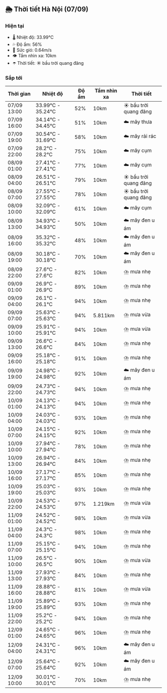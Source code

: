 ## 🌦️ Thời tiết Hà Nội (07/09)

### Hiện tại

- 🌡️ Nhiệt độ: 33.99℃
- 💦 Độ ẩm: 56%
- 💨 Sức gió: 0.64m/s
- 👁️ Tầm nhìn xa: 10km
- ☂️ Thời tiết: ☀️ bầu trời quang đãng

### Sắp tới

| Thời gian | Nhiệt độ | Độ ẩm | Tầm nhìn xa | Thời tiết |
| --- | --- | --- | --- | --- |
| 07/09 13:00 | 33.99℃ - 35.24℃ | 52% | 10km | ☀️ bầu trời quang đãng |
| 07/09 16:00 | 34.14℃ - 34.45℃ | 51% | 10km | ☁️ mây thưa |
| 07/09 19:00 | 30.54℃ - 31.69℃ | 58% | 10km | ☁️ mây rải rác |
| 07/09 22:00 | 28.2℃ - 28.2℃ | 75% | 10km | ☁️ mây cụm |
| 08/09 01:00 | 27.41℃ - 27.41℃ | 77% | 10km | ☁️ mây cụm |
| 08/09 04:00 | 26.51℃ - 26.51℃ | 79% | 10km | ☀️ bầu trời quang đãng |
| 08/09 07:00 | 27.55℃ - 27.55℃ | 78% | 10km | ☀️ bầu trời quang đãng |
| 08/09 10:00 | 32.09℃ - 32.09℃ | 61% | 10km | ☁️ mây cụm |
| 08/09 13:00 | 34.93℃ - 34.93℃ | 50% | 10km | ☁️ mây đen u ám |
| 08/09 16:00 | 35.32℃ - 35.32℃ | 48% | 10km | ☁️ mây đen u ám |
| 08/09 19:00 | 30.18℃ - 30.18℃ | 70% | 10km | ☁️ mây đen u ám |
| 08/09 22:00 | 27.6℃ - 27.6℃ | 82% | 10km | ⛈️ mưa nhẹ |
| 09/09 01:00 | 26.9℃ - 26.9℃ | 89% | 10km | ⛈️ mưa nhẹ |
| 09/09 04:00 | 26.1℃ - 26.1℃ | 94% | 10km | ⛈️ mưa nhẹ |
| 09/09 07:00 | 25.63℃ - 25.63℃ | 94% | 5.811km | ⛈️ mưa vừa |
| 09/09 10:00 | 25.91℃ - 25.91℃ | 94% | 10km | ⛈️ mưa vừa |
| 09/09 13:00 | 26.6℃ - 26.6℃ | 84% | 10km | ⛈️ mưa nhẹ |
| 09/09 16:00 | 25.18℃ - 25.18℃ | 91% | 10km | ⛈️ mưa nhẹ |
| 09/09 19:00 | 24.98℃ - 24.98℃ | 92% | 10km | ☁️ mây đen u ám |
| 09/09 22:00 | 24.73℃ - 24.73℃ | 94% | 10km | ⛈️ mưa nhẹ |
| 10/09 01:00 | 24.13℃ - 24.13℃ | 94% | 10km | ⛈️ mưa nhẹ |
| 10/09 04:00 | 24.03℃ - 24.03℃ | 93% | 10km | ⛈️ mưa nhẹ |
| 10/09 07:00 | 24.15℃ - 24.15℃ | 92% | 10km | ⛈️ mưa nhẹ |
| 10/09 10:00 | 27.94℃ - 27.94℃ | 78% | 10km | ⛈️ mưa nhẹ |
| 10/09 13:00 | 26.94℃ - 26.94℃ | 84% | 10km | ⛈️ mưa nhẹ |
| 10/09 16:00 | 27.17℃ - 27.17℃ | 85% | 10km | ⛈️ mưa nhẹ |
| 10/09 19:00 | 25.03℃ - 25.03℃ | 93% | 10km | ⛈️ mưa nhẹ |
| 10/09 22:00 | 24.53℃ - 24.53℃ | 97% | 1.219km | ⛈️ mưa vừa |
| 11/09 01:00 | 24.52℃ - 24.52℃ | 98% | 10km | ⛈️ mưa vừa |
| 11/09 04:00 | 24.3℃ - 24.3℃ | 98% | 10km | ⛈️ mưa nhẹ |
| 11/09 07:00 | 25.15℃ - 25.15℃ | 94% | 10km | ⛈️ mưa nhẹ |
| 11/09 10:00 | 26.5℃ - 26.5℃ | 90% | 10km | ⛈️ mưa vừa |
| 11/09 13:00 | 27.93℃ - 27.93℃ | 84% | 10km | ⛈️ mưa nhẹ |
| 11/09 16:00 | 28.88℃ - 28.88℃ | 81% | 10km | ⛈️ mưa vừa |
| 11/09 19:00 | 25.89℃ - 25.89℃ | 93% | 10km | ⛈️ mưa nhẹ |
| 11/09 22:00 | 25.2℃ - 25.2℃ | 94% | 10km | ⛈️ mưa nhẹ |
| 12/09 01:00 | 24.65℃ - 24.65℃ | 96% | 10km | ⛈️ mưa nhẹ |
| 12/09 04:00 | 24.31℃ - 24.31℃ | 96% | 10km | ☁️ mây đen u ám |
| 12/09 07:00 | 25.64℃ - 25.64℃ | 92% | 10km | ☁️ mây đen u ám |
| 12/09 10:00 | 30.01℃ - 30.01℃ | 70% | 10km | ⛈️ mưa nhẹ |

